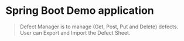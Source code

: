 # Spring Boot Demo application

>Defect Manager is to manage (Get, Post, Put and Delete) defects.
>User can Export and Import the Defect Sheet.
